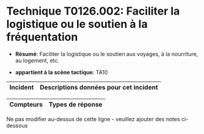 # Technique T0126.002: Faciliter la logistique ou le soutien à la fréquentation

* **Résumé**: Faciliter la logistique ou le soutien aux voyages, à la nourriture, au logement, etc.

* **appartient à la scène tactique**: TA10


|Incident |Descriptions données pour cet incident |
|-------- |-------------------- |



|Compteurs |Types de réponse |
|-------- |-------------- |


Ne pas modifier au-dessus de cette ligne - veuillez ajouter des notes ci-dessous